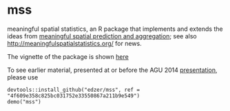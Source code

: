 mss
===
meaningful spatial statistics, an R package that implements and extends the ideas from [meaningful spatial prediction and aggregation](http://www.sciencedirect.com/science/article/pii/S1364815213001977); see also http://meaningfulspatialstatistics.org/ for news.

The vignette of the package is shown [here](https://edzer.github.io/)

To see earlier material, presented at or before the AGU 2014 [presentation](https://agu.confex.com/agu/fm14/meetingapp.cgi#Paper/3289), please use
```
devtools::install_github("edzer/mss", ref = "4f609e358c825bc031752e33550867a211b9e549")
demo("mss")
```
